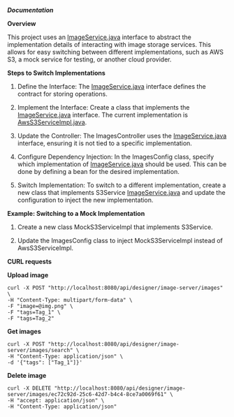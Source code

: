 **_Documentation_**

**Overview**

This project uses an [ImageService.java](src%2Fmain%2Fjava%2Fcom%2Flibreforge%2Fintegration%2Fimages%2Fapi%2Fservice%2FImageService.java) interface to abstract the implementation details of interacting with image storage services. This 
allows for easy switching between different implementations, such as AWS S3, a mock service for testing, or another cloud provider.

**Steps to Switch Implementations**

1. Define the Interface: The [ImageService.java](src%2Fmain%2Fjava%2Fcom%2Flibreforge%2Fintegration%2Fimages%2Fapi%2Fservice%2FImageService.java) interface defines 
the contract for storing operations.

2. Implement the Interface: Create a class that implements the [ImageService.java](src%2Fmain%2Fjava%2Fcom%2Flibreforge%2Fintegration%2Fimages%2Fapi%2Fservice%2FImageService.java) interface. The current implementation is [AwsS3ServiceImpl.java](src%2Fmain%2Fjava%2Fcom%2Flibreforge%2Fintegration%2Fimages%2Fapi%2Fservice%2FAwsS3ServiceImpl.java).

3. Update the Controller: The ImagesController uses the [ImageService.java](src%2Fmain%2Fjava%2Fcom%2Flibreforge%2Fintegration%2Fimages%2Fapi%2Fservice%2FImageService.java) interface, ensuring it is not tied to a specific implementation.

4. Configure Dependency Injection: In the ImagesConfig class, specify which implementation of [ImageService.java](src%2Fmain%2Fjava%2Fcom%2Flibreforge%2Fintegration%2Fimages%2Fapi%2Fservice%2FImageService.java) should be used. This can be done by defining a bean for the desired implementation.

5. Switch Implementation: To switch to a different implementation, create a new class that implements S3Service
[ImageService.java](src%2Fmain%2Fjava%2Fcom%2Flibreforge%2Fintegration%2Fimages%2Fapi%2Fservice%2FImageService.java) and update the configuration to inject the new implementation.

**Example: Switching to a Mock Implementation**

1. Create a new class MockS3ServiceImpl that implements S3Service.

2. Update the ImagesConfig class to inject MockS3ServiceImpl instead of AwsS3ServiceImpl.

**CURL requests**

**Upload image**
```
curl -X POST "http://localhost:8080/api/designer/image-server/images" \
-H "Content-Type: multipart/form-data" \
-F "image=@img.png" \
-F "tags=Tag_1" \
-F "tags=Tag_2"
```

**Get images**
```
curl -X POST "http://localhost:8080/api/designer/image-server/images/search" \
-H "Content-Type: application/json" \
-d '{"tags": ["Tag_1"]}'
```

**Delete image**
```
curl -X DELETE "http://localhost:8080/api/designer/image-server/images/ec72c92d-25c6-42d7-b4c4-8ce7a0069f61" \
-H "accept: application/json" \
-H "Content-Type: application/json"
```